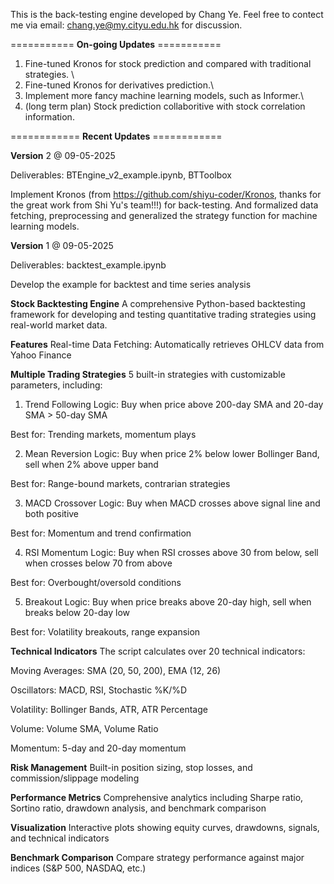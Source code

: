 This is the back-testing engine developed by Chang Ye. Feel free to contect me via email: chang.ye@my.cityu.edu.hk for discussion.

=========== **On-going Updates** ===========

1. Fine-tuned Kronos for stock prediction and compared with traditional strategies. \
2. Fine-tuned Kronos for derivatives prediction.\
3. Implement more fancy machine learning models, such as Informer.\
4. (long term plan) Stock prediction collaboritive with stock correlation information.

============ **Recent Updates** ============

**Version** 2 @ 09-05-2025

Deliverables: BTEngine_v2_example.ipynb, BTToolbox

Implement Kronos (from https://github.com/shiyu-coder/Kronos, thanks for the great work from Shi Yu's team!!!) for back-testing. And formalized data fetching, preprocessing and generalized the strategy function for machine learning models.


**Version** 1 @ 09-05-2025

Deliverables: backtest_example.ipynb

Develop the example for backtest and time series analysis

**Stock Backtesting Engine**
A comprehensive Python-based backtesting framework for developing and testing quantitative trading strategies using real-world market data.

**Features**
Real-time Data Fetching: Automatically retrieves OHLCV data from Yahoo Finance

**Multiple Trading Strategies**
5 built-in strategies with customizable parameters, including:

1. Trend Following
Logic: Buy when price above 200-day SMA and 20-day SMA > 50-day SMA

Best for: Trending markets, momentum plays

2. Mean Reversion
Logic: Buy when price 2% below lower Bollinger Band, sell when 2% above upper band

Best for: Range-bound markets, contrarian strategies

3. MACD Crossover
Logic: Buy when MACD crosses above signal line and both positive

Best for: Momentum and trend confirmation

4. RSI Momentum
Logic: Buy when RSI crosses above 30 from below, sell when crosses below 70 from above

Best for: Overbought/oversold conditions

5. Breakout
Logic: Buy when price breaks above 20-day high, sell when breaks below 20-day low

Best for: Volatility breakouts, range expansion

**Technical Indicators** 
The script calculates over 20 technical indicators:

Moving Averages: SMA (20, 50, 200), EMA (12, 26)

Oscillators: MACD, RSI, Stochastic %K/%D

Volatility: Bollinger Bands, ATR, ATR Percentage

Volume: Volume SMA, Volume Ratio

Momentum: 5-day and 20-day momentum

**Risk Management** 
Built-in position sizing, stop losses, and commission/slippage modeling

**Performance Metrics** 
Comprehensive analytics including Sharpe ratio, Sortino ratio, drawdown analysis, and benchmark comparison

**Visualization** 
Interactive plots showing equity curves, drawdowns, signals, and technical indicators

**Benchmark Comparison** 
Compare strategy performance against major indices (S&P 500, NASDAQ, etc.)
